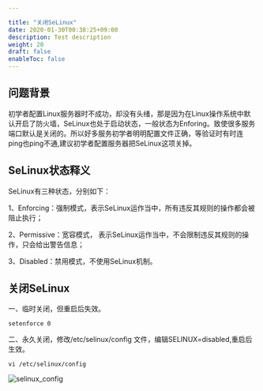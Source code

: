 ```yaml
---

title: "关闭SeLinux"
date: 2020-01-30T00:38:25+09:00
description: Test description
weight: 20
draft: false
enableToc: false
---
```


## 问题背景
初学者配置Linux服务器时不成功，却没有头绪，那是因为在Linux操作系统中默认开启了防火墙，SeLinux也处于启动状态，一般状态为Enforing。致使很多服务端口默认是关闭的。所以好多服务初学者明明配置文件正确，等验证时有时连ping也ping不通,建议初学者配置服务器把SeLinux这项关掉。

## SeLinux状态释义
SeLinux有三种状态，分别如下：

1、Enforcing：强制模式，表示SeLinux运作当中，所有违反其规则的操作都会被阻止执行；

2、Permissive：宽容模式， 表示SeLinux运作当中，不会限制违反其规则的操作，只会给出警告信息；

3、Disabled：禁用模式，不使用SeLinux机制。

## 关闭SeLinux

一、临时关闭，但重启后失效。

```
setenforce 0
```

二、永久关闭，修改/etc/selinux/config 文件，编辑SELINUX=disabled,重启后生效。

```
vi /etc/selinux/config
```

![selinux_config](../_images/selinux_config.jpg)


